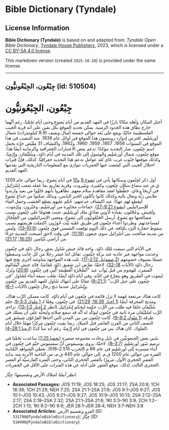 # Bible Dictionary (Tyndale)

## License Information

**Bible Dictionary (Tyndale)** is based on and adapted from: _Tyndale Open Bible Dictionary_, [Tyndale House Publishers](https://tyndaleopenresources.com/), 2023, which is licensed under a [CC BY-SA 4.0 license](https://creativecommons.org/licenses/by-sa/4.0/legalcode.en).

This markdown version (created `2025-10-20`) is provided under the same license.



--------------------------------

## جِبْعُون، الجِبْعُونيُّون (id: 510504)

جِبْعُون، الجِبْعُونيُّون
=========================

أحتل المكان وأهله مكانًا بارزًا في العهد القديم من أيام يَشوع وحتى أيام نَحَمْيَا، رغم أنَّهما خارج نطاق هذه الحدود الزمنية. يمكن تحديد الموقع بكل يقين على أنه قرية الجيب الفلسطينية حاليًا، ويقع على بُعد حوالي خمسة أميال ونصف (8\.9 كيلومترات) شمال أورشَلِيم. افترض إدوارد روبنسون هذا الموقع في أوائل عام 1838\. منذ التنقيب في هذا الموقع في السنوات 1956، 1957، 1959، 1960، و1962، واكتشاف 31 مِقْبَض جرَّة يحمل اسم جِبْعون، صار التحديد مؤكدًا. تدعم بعض الاعتبارات الجغرافية والزمانية أيضًا هذا. موقع جِبْعون، شمال أورشَلِيم والوصول إلى تلك المدينة في أيام دَاوُد، وسُلَيْمَان، وإِرْمِيَا، وكذلك موقعها جَنُوب غرب عَاي تُعَد عوامل تدعم هذا التحديد جغرافيًا. كذلك، فإنَّ فترات احتلال الجيب التي كشفت عنها الحفريات تتوازى مع المعلومات التاريخية التي يقدمها العهد القديم.

أول ذكر لجِبْعون وسكانها يأتي في [يَشوع 9](https://ref.ly/Josh9:1-Josh9:27) و[10](https://ref.ly/Josh10:1-Josh10:43) في أيام يَشوع، ربما حوالي عام 1200 ق.م. عند سماع سكان جِبْعون، وكفيرة، وبَئِيروت، وقرية يَعارِيم بما عمله شعب إِسْرَائِيل في أَرِيحَا وعَاي، خطَّطوا لعقد معاهدة سلام معهم. تظاهروا بأنهم جَاؤُوا من بعيد وارتدوا ملابس رَثَّة ونعال بالية وكذلك كانوا يأكلون الخبز اليابس، وبذلك تمكنوا من خداع يَشوع ليقطع لهم عهدًا. عند اكتشاف خدعتهم، حُكم عليهم بقطع الخشب وحمل الماء للإسرائيليين ([يشوع 9:21–27](https://ref.ly/Josh9:21-Josh9:27)). جماعات مجاورة من أورشَلِيم، وحَبْرون، ويَرْموت، ولَخِيش، وعَجْلون، بقيادة أَدُونِي صَادَق ملك أورشَلِيم، شنت هجومًا على جِبْعون بسبب مصالحتها مع يَشوع. أرسل الجَبْعُونيُّون إلى يَشوع، ومضى الإسرائيليون من الجِلْجَالِ لمساعدتهم. وطردوا أعداء جِبْعون فِي طريق عَقَبَة بَيْت حُورُون. اكتملت هزيمتهم بسبب سقوط حجارة البَرَد بكثافة. في ذلك اليوم توقفت الشمس فوق جِبْعون ([10:9–13](https://ref.ly/Josh10:9-Josh10:13)). وليس من مدينة صالحت بني أسْرَائيل سوى جبعون ([11:19](https://ref.ly/Josh11:19)). في وقت لاحق أصبحت المدينة جزءًا من أراضي بَنْيَامِين ([18:25؛](https://ref.ly/Josh18:25) [21:17](https://ref.ly/Josh21:17)).

في الأيام التي سبقت مٌلك دَاوُد، واجه قائد جيش شَاول بعض رجال دَاوُد في جِبْعون وحدثت مواجهة غير عادية عند بركة جِبْعون. تقاتل اثنا عشر رجلًا من كل جانب وسقطوا جميعًا بسيوف خصومهم ([2 صموئيل 2:12–17](https://ref.ly/2Sam2:12-2Sam2:17)). تلت هذه المواجهة مناوشة أخرى نجح فيها رجال دَاوُد (الآيات [18–32](https://ref.ly/2Sam2:18-2Sam2:32)). لاحقًا، تعرَّض ابن شقيق دَاوُد عَمَاسَا، قائد جيش أَبْشَالوم المتمرد، للهجوم من قبل يُوآب عند "ٱلصَّخْرَةِ ٱلْعَظِيمَةِ ٱلَّتِي فِي جِبْعُون ([20:8](https://ref.ly/2Sam20:8)) وتُرك ليموت في الطريق وهو يتمَرَّغ في الدَّم. وفي أيام دَاوُد أيضًا، صُلب سبعة أبناء لشَاول "في جِبْعون على جبل الرَّب" ([21:1–9](https://ref.ly/2Sam21:1-2Sam21:9)) عقابًا على انتهاك شَاول للعهد القديم بين جِبْعون وإِسْرَائِيل عندما ذبح رجال جِبْعون (الآيات [1–6](https://ref.ly/2Sam21:1-2Sam21:6)).

كانت هناك مرتفعة مُهمة لا تزل قائمة في جِبْعون في أيام دَاوُد. كانت مسكن الرَّب هناك، ومذبح المحرقة أيضًا ([1 أخبار 16:39؛](https://ref.ly/1Chr16:39) [21:29](https://ref.ly/1Chr21:29)). في جِبْعون، وفقًا لـ [1 ملوك 3:3–9](https://ref.ly/1Kgs3:3-1Kgs3:9)، حلم سُلَيْمَان حلمًا فيه طلب من الرَّب حكمة ليحكم إِسْرَائِيل (انظر [2 أخبار 1:2–13](https://ref.ly/2Chr1:2-2Chr1:13)). تراءى الرَّب لسُليْمَان مرة ثانية في جِبْعون ليؤكِّد له أنَّه قد سمع صلاته وليحثَّه على أن يسلك في طرقه ([1 ملوك 9:2–9](https://ref.ly/1Kgs9:2-1Kgs9:9)). كانت جِبْعون من بين المدن التي أخذها الفِرْعَوْن شِيشَق في النصف الثاني من القرن العاشر قبل الميلاد. ربما بقيت جِبْعون مركزًا مهمًا خلال أيام الملوك. كان هناك نبي من جِبْعون في أيام إِرْمِيَا، رغم أنه تنبأ كذبًا ([إرميا 28:1–4](https://ref.ly/Jer28:1-Jer28:4)).

سُبي بعض الجبعونيِّين في بَابِل وعادت مجموعة صغيرة ([نحميا 7:25](https://ref.ly/Neh7:25)) ساعدت نَحَمْيَا في ترميم سُور أورشَلِيم ([3:7–8](https://ref.ly/Neh3:7-Neh3:8)). لاحقًا، يروي يوسيفوس أنَّ سستيوس خيَّم في جِبْعون في أثناء مسيرته إلى أورشَلِيم في عام 66 م (*الحرب* 2\.515–516\). تغطي الشواهد الكتابية الفترة من حوالي عام 1200 ق.م. إلى حوالي عام 445 ق.م، من الناحية الأثرية منذ بداية العصر الحجري الأول، مرورًا بالعصر الحجري الثاني، وحتى الفترة الفارسيَّة أو العصر الحجري الثالث. لذلك، نتوقع العثور على أدلة عن هذه الفترات على الأقل في الحفريات.

*انظر أيضًا* امتلاك الأرض وتقسيمها؛ جِبَّار.

* **Associated Passages:** JOS 11:19; JOS 18:25; JOS 21:17; 2SA 20:8; 1CH 16:39; 1CH 21:29; NEH 7:25; 2SA 21:1–2SA 21:9; JOS 9:1–JOS 9:27; JOS 10:1–JOS 10:43; JOS 9:21–JOS 9:27; JOS 10:9–JOS 10:13; 2SA 2:12–2SA 2:17; 2SA 2:18–2SA 2:32; 2SA 21:1–2SA 21:6; 1KI 3:3–1KI 3:9; 2CH 1:2–2CH 1:13; 1KI 9:2–1KI 9:9; JER 28:1–JER 28:4; NEH 3:7–NEH 3:8
* **Associated Articles:** الغزو وتقسيم الأرض (ID: `331780@TyndaleBibleDictionary`); جِبَّارَ (ID: `510496@TyndaleBibleDictionary`)

